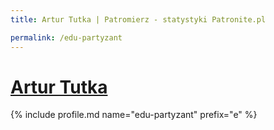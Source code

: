 ```yaml
---
title: Artur Tutka | Patromierz - statystyki Patronite.pl

permalink: /edu-partyzant
---
```


# [Artur Tutka](https://patronite.pl/edu-partyzant)

{% include profile.md name="edu-partyzant" prefix="e" %}
